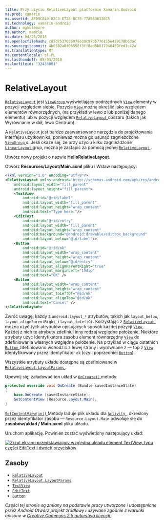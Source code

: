 ```yaml
---
title: Przy użyciu RelativeLayout platformie Xamarin.Android
ms.prod: xamarin
ms.assetid: AFD9C849-02C3-E728-BC78-77A563612BC5
ms.technology: xamarin-android
author: mgmclemore
ms.author: mamcle
ms.date: 04/25/2018
ms.openlocfilehash: cd2d7537036978e30c97b5776155e429178b6dac
ms.sourcegitcommit: 4b0582a0f06598f3ff8ad5b817946459fed3c42a
ms.translationtype: MT
ms.contentlocale: pl-PL
ms.lasthandoff: 05/03/2018
ms.locfileid: "32436001"
---
```

# <a name="relativelayout"></a>RelativeLayout

[`RelativeLayout`](https://developer.xamarin.com/api/type/Android.Widget.RelativeLayout/) jest [ `ViewGroup` ](https://developer.xamarin.com/api/type/Android.Views.ViewGroup/) wyświetlający podrzędnych [ `View` ](https://developer.xamarin.com/api/type/Android.Views.View/) elementy w pozycji względem siebie. Pozycja [ `View` ](https://developer.xamarin.com/api/type/Android.Views.View/) można określić jako względem elementów równorzędnych, (na przykład w lewo z lub poniżej danego elementu) lub w pozycji względem [ `RelativeLayout` ](https://developer.xamarin.com/api/type/Android.Widget.RelativeLayout/) obszaru (takich jak Wyrównanie w dół, lewo Centrum).

A [ `RelativeLayout` ](https://developer.xamarin.com/api/type/Android.Widget.RelativeLayout/) jest bardzo zaawansowane narzędzia do projektowania interfejsu użytkownika, ponieważ można go usunąć zagnieżdżone [ `ViewGroup` ](https://developer.xamarin.com/api/type/Android.Views.ViewGroup/)s. Jeśli okaże się, że przy użyciu kilku zagnieżdżone [ `LinearLayout` ](https://developer.xamarin.com/api/type/Android.Widget.LinearLayout/) grup, można je zastąpić za pomocą jednej [ `RelativeLayout` ](https://developer.xamarin.com/api/type/Android.Widget.RelativeLayout/).

Utwórz nowy projekt o nazwie **HelloRelativeLayout**.

Otwórz **Resources/Layout/Main.axml** pliku i Wstaw następujący:

```xml
<?xml version="1.0" encoding="utf-8"?>
<RelativeLayout xmlns:android="http://schemas.android.com/apk/res/android"
    android:layout_width="fill_parent"
    android:layout_height="fill_parent">
    <TextView
        android:id="@+id/label"
        android:layout_width="fill_parent"
        android:layout_height="wrap_content"
        android:text="Type here:"/>
    <EditText
        android:id="@+id/entry"
        android:layout_width="fill_parent"
        android:layout_height="wrap_content"
        android:background="@android:drawable/editbox_background"
        android:layout_below="@id/label"/>
    <Button
        android:id="@+id/ok"
        android:layout_width="wrap_content"
        android:layout_height="wrap_content"
        android:layout_below="@id/entry"
        android:layout_alignParentRight="true"
        android:layout_marginLeft="10dip"
        android:text="OK" />
    <Button
        android:layout_width="wrap_content"
        android:layout_height="wrap_content"
        android:layout_toLeftOf="@id/ok"
        android:layout_alignTop="@id/ok"
        android:text="Cancel" />
</RelativeLayout>
```

Zwróć uwagę, każdy z `android:layout_*` atrybutów, takich jak `layout_below`, `layout_alignParentRight`, i `layout_toLeftOf`.
Korzystając z [ `RelativeLayout` ](https://developer.xamarin.com/api/type/Android.Widget.RelativeLayout/), można użyć tych atrybutów opisujących sposób każdej pozycji [ `View` ](https://developer.xamarin.com/api/type/Android.Views.View/). Każdej z nich te atrybuty zdefiniuj inny rodzaj względne położenie. Niektóre atrybuty użyć Identyfikatora zasobu element równorzędny [ `View` ](https://developer.xamarin.com/api/type/Android.Views.View/) do zdefiniowania własnych względne położenie. Na przykład w ciągu ostatnich [ `Button` ](https://developer.xamarin.com/api/type/Android.Widget.Button/) zdefiniowano wchodzić z lewej strony i wyrównane z — top z [ `View` ](https://developer.xamarin.com/api/type/Android.Views.View/) identyfikowany przez identyfikator `ok` (czyli poprzedniej [`Button`](https://developer.xamarin.com/api/type/Android.Widget.Button/)).

Wszystkie atrybuty układu dostępne są zdefiniowane w [ `RelativeLayout.LayoutParams` ](https://developer.xamarin.com/api/type/Android.Widget.RelativeLayout+LayoutParams/).

Upewnij się, załadować ten układ w [ `OnCreate()` ](https://developer.xamarin.com/api/member/Android.App.Activity.OnCreate/p/Android.OS.Bundle/) metody:

```csharp
protected override void OnCreate (Bundle savedInstanceState)
{
    base.OnCreate (savedInstanceState);
    SetContentView (Resource.Layout.Main);
}
```

[ `SetContentView(int)` ](https://developer.xamarin.com/api/member/Android.App.Activity.SetContentView/p/System.Int32/) Metody ładuje plik układu dla [ `Activity` ](https://developer.xamarin.com/api/type/Android.App.Activity/), określony przez identyfikator zasobu &mdash; `Resource.Layout.Main` odwołuje się do **zasobów/układ / Main.axml** pliku układu.

Uruchom aplikację. Powinien zostać wyświetlony następujący układ:

[![Zrzut ekranu przedstawiający względną układu element TextView, typu części EditText i dwóch przycisków](relative-layout-images/helloviews2.png)](relative-layout-images/helloviews2.png#lightbox)


## <a name="resources"></a>Zasoby

-   [`RelativeLayout`](https://developer.xamarin.com/api/type/Android.Widget.RelativeLayout/)
-   [`RelativeLayout.LayoutParams`](https://developer.xamarin.com/api/type/Android.Widget.RelativeLayout+LayoutParams/)
-   [`TextView`](https://developer.xamarin.com/api/type/Android.Widget.TextView/)
-   [`EditText`](https://developer.xamarin.com/api/type/Android.Widget.EditText/)
-   [`Button`](https://developer.xamarin.com/api/type/Android.Widget.Button/)


*Części tej stronie są zmiany na podstawie pracy utworzone i udostępnione przez Android Otwórz projekt źródłowy i używane zgodnie z warunki opisane w*
[*Creative Commons 2.5 autorstwa licencji* ](http://creativecommons.org/licenses/by/2.5/).
